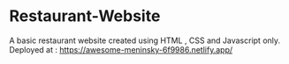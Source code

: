 # Restaurant-Website
A basic restaurant website created using HTML , CSS and Javascript only.
Deployed at : https://awesome-meninsky-6f9986.netlify.app/
